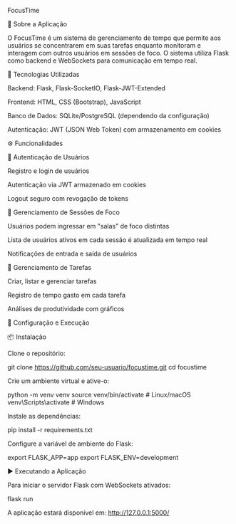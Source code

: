 FocusTime

📌 Sobre a Aplicação

O FocusTime é um sistema de gerenciamento de tempo que permite aos usuários se concentrarem em suas tarefas enquanto monitoram e interagem com outros usuários em sessões de foco. O sistema utiliza Flask como backend e WebSockets para comunicação em tempo real.

🚀 Tecnologias Utilizadas

Backend: Flask, Flask-SocketIO, Flask-JWT-Extended

Frontend: HTML, CSS (Bootstrap), JavaScript

Banco de Dados: SQLite/PostgreSQL (dependendo da configuração)

Autenticação: JWT (JSON Web Token) com armazenamento em cookies

⚙️ Funcionalidades

🔹 Autenticação de Usuários

Registro e login de usuários

Autenticação via JWT armazenado em cookies

Logout seguro com revogação de tokens

🔹 Gerenciamento de Sessões de Foco

Usuários podem ingressar em "salas" de foco distintas

Lista de usuários ativos em cada sessão é atualizada em tempo real

Notificações de entrada e saída de usuários

🔹 Gerenciamento de Tarefas

Criar, listar e gerenciar tarefas

Registro de tempo gasto em cada tarefa

Análises de produtividade com gráficos

🔌 Configuração e Execução

📦 Instalação

Clone o repositório:

git clone https://github.com/seu-usuario/focustime.git
cd focustime

Crie um ambiente virtual e ative-o:

python -m venv venv
source venv/bin/activate  # Linux/macOS
venv\Scripts\activate  # Windows

Instale as dependências:

pip install -r requirements.txt

Configure a variável de ambiente do Flask:

export FLASK_APP=app
export FLASK_ENV=development

▶️ Executando a Aplicação

Para iniciar o servidor Flask com WebSockets ativados:

flask run

A aplicação estará disponível em: http://127.0.0.1:5000/
